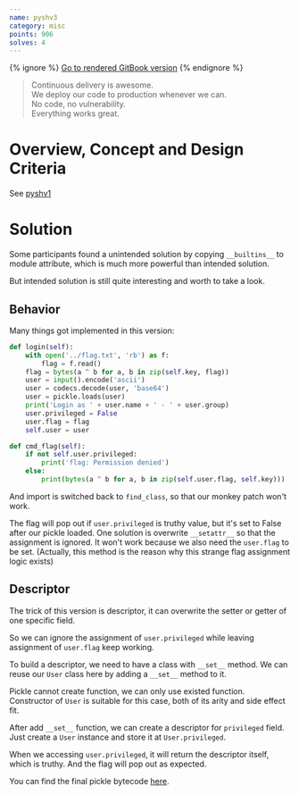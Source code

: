 ```yaml
---
name: pyshv3
category: misc
points: 906
solves: 4
---
```


{% ignore %}
[Go to rendered GitBook version](https://sasdf.github.io/ctf/)
{% endignore %}


> Continuous delivery is awesome.  
> We deploy our code to production whenever we can.  
> No code, no vulnerability.  
> Everything works great.  


# Overview, Concept and Design Criteria
See [pyshv1](../pyshv1/index.html)


# Solution
Some participants found a unintended solution by copying `__builtins__` to module attribute,
which is much more powerful than intended solution.

But intended solution is still quite interesting and worth to take a look.


## Behavior
Many things got implemented in this version:
```python
def login(self):
    with open('../flag.txt', 'rb') as f:
        flag = f.read()
    flag = bytes(a ^ b for a, b in zip(self.key, flag))
    user = input().encode('ascii')
    user = codecs.decode(user, 'base64')
    user = pickle.loads(user)
    print('Login as ' + user.name + ' - ' + user.group)
    user.privileged = False
    user.flag = flag
    self.user = user

def cmd_flag(self):
    if not self.user.privileged:
        print('flag: Permission denied')
    else:
        print(bytes(a ^ b for a, b in zip(self.user.flag, self.key)))
```

And import is switched back to `find_class`, so that our monkey patch won't work.

The flag will pop out if `user.privileged` is truthy value, but it's set to False after our pickle loaded.
One solution is overwrite `__setattr__` so that the assignment is ignored.
It won't work because we also need the `user.flag` to be set.
(Actually, this method is the reason why this strange flag assignment logic exists)


## Descriptor
The trick of this version is descriptor,
it can overwrite the setter or getter of one specific field.

So we can ignore the assignment of `user.privileged` while leaving assignment of `user.flag` keep working.

To build a descriptor, we need to have a class with `__set__` method.
We can reuse our `User` class here by adding a `__set__` method to it.

Pickle cannot create function, we can only use existed function.
Constructor of `User` is suitable for this case, both of its arity and side effect fit.

After add `__set__` function, we can create a descriptor for `privileged` field.
Just create a `User` instance and store it at `User.privileged`.

When we accessing `user.privileged`, it will return the descriptor itself, which is truthy.
And the flag will pop out as expected.

You can find the final pickle bytecode [here]([_files/solution/solve.py]).
